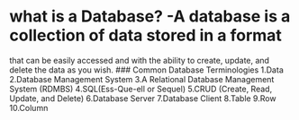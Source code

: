 # what is a Database? -A database is a collection of data stored in a format
that can be easily accessed and with the ability to create, update, and delete
the data as you wish. ### Common Database Terminologies 1.Data 2.Database
Management System 3.A Relational Database Management System (RDMBS)
4.SQL(Ess-Que-ell or Sequel) 5.CRUD (Create, Read, Update, and Delete)
6.Database Server 7.Database Client 8.Table 9.Row 10.Column
